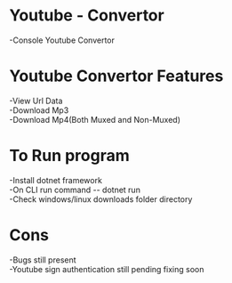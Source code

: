 # Youtube - Convertor
-Console Youtube Convertor

# Youtube Convertor Features
-View Url Data  
-Download Mp3  
-Download Mp4(Both Muxed and Non-Muxed)  


# To Run program  
-Install dotnet framework   
-On CLI run command -- dotnet run  
-Check windows/linux downloads folder directory  


# Cons  
-Bugs still present  
-Youtube sign authentication still pending fixing soon



